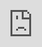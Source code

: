 ```yaml
---
title: "Cara Mengambil Uang di TikTok Money Calculator: Panduan Lengkap"
date: 2023-07-01
categories: 
  - "teknologi"
tags: 
  - "cara-mengambil-uang-di-tiktok"
  - "media-sosial"
  - "penghasilan-tiktok"
  - "strategi-tiktok"
  - "tiktok-money-calculator"
  - "tips-tiktok"
---
```


**Cara mengambil uang di tiktok money calculator** - Siapa yang tak tergiur dengan peluang menghasilkan uang dari konten TikTok? Platform ini telah menjadi wadah bagi jutaan kreator untuk mengekspresikan diri dan meraih popularitas. Tapi bagaimana caranya agar kontenmu tak hanya menghibur, tapi juga menguntungkan? Jawabannya ada di TikTok Money Calculator, alat ajaib yang bisa membantu kamu menghitung potensi penghasilan dari kontenmu.

TikTok Money Calculator merupakan alat canggih yang dapat memperkirakan penghasilanmu berdasarkan jumlah pengikut, engagement, dan jenis konten yang kamu buat. Dengan memahami cara kerja TikTok Money Calculator, kamu bisa memaksimalkan potensi penghasilanmu di platform ini. Yuk, simak panduan lengkapnya!

## Memahami TikTok Money Calculator

![Tiktok](images/how-to-withdraw-money-from-your-tiktok-1-1.jpg "Tiktok")

TikTok Money Calculator adalah alat yang bisa kamu gunakan untuk memperkirakan potensi penghasilan di TikTok. Alat ini memanfaatkan berbagai faktor seperti jumlah pengikut, engagement, dan jenis konten untuk memberikan perkiraan yang lebih akurat. Dengan menggunakan TikTok Money Calculator, kamu bisa mendapatkan gambaran umum tentang berapa banyak uang yang bisa kamu hasilkan dari TikTok.

### Cara Kerja TikTok Money Calculator

TikTok Money Calculator bekerja dengan menganalisis data yang tersedia di akun TikTok kamu. Alat ini menggunakan algoritma untuk menghitung potensi penghasilan berdasarkan beberapa faktor utama, seperti:

### Faktor yang Memengaruhi Penghasilan di TikTok

| Faktor | Penjelasan |
| --- | --- |
| Jumlah Pengikut | Semakin banyak pengikut yang kamu miliki, semakin besar potensi penghasilanmu. Hal ini karena semakin banyak orang yang melihat kontenmu, semakin besar peluang untuk mendapatkan sponsor dan menghasilkan uang dari TikTok. |
| Engagement | Engagement mengacu pada interaksi pengguna dengan kontenmu, seperti like, comment, dan share. Semakin tinggi engagement, semakin tinggi potensi penghasilanmu. Hal ini karena engagement menunjukkan bahwa kontenmu menarik dan bernilai bagi pengguna. |
| Jenis Konten | Jenis konten yang kamu buat juga memengaruhi potensi penghasilanmu. Konten yang populer dan diminati oleh banyak orang, seperti video lucu, tutorial, atau informasi menarik, cenderung menghasilkan lebih banyak uang. |
| Frekuensi Posting | Semakin sering kamu memposting konten, semakin besar peluang untuk mendapatkan lebih banyak engagement dan pengikut. Hal ini bisa meningkatkan potensi penghasilanmu. |

### Contoh Perhitungan Penghasilan

Misalnya, kamu memiliki 10.000 pengikut dan kontenmu mendapatkan rata-rata 1.000 like per video. Dengan menggunakan TikTok Money Calculator, kamu bisa memperkirakan potensi penghasilan sekitar $100 - $200 per bulan. Namun, ini hanya perkiraan dan penghasilan sebenarnya bisa lebih tinggi atau lebih rendah tergantung pada beberapa faktor, seperti jenis konten, engagement, dan peluang sponsor.

## Strategi Meningkatkan Penghasilan di TikTok

Gimana sih caranya biar TikTok kamu nggak cuma jadi tempat nge-scroll aja, tapi juga bisa ngehasilin cuan? TikTok Money Calculator emang bisa bantu hitung potensi penghasilan, tapi kamu juga perlu strategi jitu buat nge-boost jumlah followers dan engagement. Kalo udah gitu, jalan menuju TikTok yang menghasilkan pun makin terbuka!

### Membangun Pengikut yang Loyal

Percaya deh, punya banyak followers yang aktif dan suka sama konten kamu itu kunci utama buat nge-boost penghasilan di TikTok. Gimana caranya? Yuk, simak tips berikut:

- **Konsisten Posting Konten:**Semakin sering kamu posting konten berkualitas, semakin besar peluang orang buat menemukan dan nge-follow TikTok kamu. Bikin jadwal posting yang realistis dan patuhi jadwal tersebut. Misalnya, posting 1-2 kali sehari.

- **Buat Konten yang Viral:**Kalo konten kamu viral, otomatis banyak orang yang ngelihat dan nge-follow TikTok kamu. Buat konten yang menarik, unik, dan menghibur. Kamu bisa memanfaatkan tren yang lagi hits di TikTok, atau bikin konten yang beda dari yang lain.

- **Manfaatkan Fitur TikTok:**TikTok punya banyak fitur yang bisa kamu manfaatkan buat nge-boost engagement, seperti Duet, Stitch, dan Challenge. Ikutlah tantangan yang lagi populer, atau ajak followers buat bikin konten bersama.

- **Berkolaborasi dengan Creator Lain:**Kerjasama dengan creator TikTok lain bisa bantu kamu dapetin followers baru. Kamu bisa bikin konten bareng, atau saling promote akun masing-masing.

- **Gunakan Hashtag yang Relevan:**Hashtag itu kayak peta buat orang-orang yang lagi nyari konten di TikTok. Pastikan hashtag yang kamu gunakan relevan dengan konten kamu, dan jangan lupa untuk ngecek hashtag apa yang lagi trending.

### Membuat Konten yang Menarik dan Berkualitas

Nggak cukup cuma nge-post konten, kamu juga perlu nge-boost kualitas konten supaya orang betah ngelihat dan nge-like. Berikut beberapa tipsnya:

- **Tentukan Niche:**Niche itu kayak spesialisasi kamu di TikTok. Misalnya, kamu bisa fokus bikin konten tentang masak-masak, fashion, atau travel. Dengan niche yang jelas, kamu bisa nge-target audience yang tepat dan bikin konten yang lebih relevan.
- **Ketahui Target Audience:**Siapa sih yang kamu pengen jangkau dengan konten TikTok kamu? Kalo udah tau target audience, kamu bisa nge-kustomisasi konten supaya lebih menarik buat mereka. Misalnya, kalo target audience kamu anak muda, kamu bisa bikin konten yang lebih playful dan fun.
    

- **Visual yang Menarik:**Visual yang menarik itu penting banget buat bikin konten TikTok kamu dilirik orang. Gunakan filter, efek, dan transisi yang unik dan kreatif. Jangan lupa untuk nge-edit video dengan rapi dan profesional.

- **Audio yang Menarik:**Pilihlah musik atau suara yang pas buat konten kamu. Musik yang lagi trending bisa bikin konten kamu lebih viral. Kamu juga bisa nge-rekaman suara sendiri, atau nge-edit suara yang udah ada.

- **Cerita yang Menarik:**Konten yang menarik biasanya punya cerita yang menarik. Kamu bisa nge-share pengalaman pribadi, tutorial, atau tips yang bermanfaat buat followers. Pastikan cerita yang kamu bagikan punya nilai dan bisa menginspirasi orang.

### Contoh Konten TikTok yang Menghasilkan Penghasilan

Banyak banget creator TikTok yang berhasil nge-monetize akun mereka. Berikut beberapa contoh konten yang bisa nge-boost penghasilan:

- **Konten Produk:**Review produk atau tutorial make-up bisa nge-generate income melalui affiliate marketing atau endorsement. Misalnya, kamu bisa nge-review produk skincare, makeup, atau makanan. Pastikan produk yang kamu review sesuai dengan niche kamu dan target audience.

- **Konten Tutorial:**Tutorial masak, make-up, atau dance bisa nge-generate income melalui sponsor atau affiliate marketing. Misalnya, kamu bisa bikin tutorial masak dengan bahan sponsor, atau nge-review produk make-up dengan link affiliate.

- **Konten Hiburan:**Konten lucu, menghibur, atau inspiratif bisa nge-generate income melalui TikTok Creator Fund, sponsor, atau brand deal. Misalnya, kamu bisa bikin konten komedi, challenge, atau story time.

- **Konten Edukasi:**Konten edukasi tentang bisnis, marketing, atau self-improvement bisa nge-generate income melalui sponsorship, affiliate marketing, atau jualan produk digital. Misalnya, kamu bisa bikin konten tentang tips bisnis, strategi marketing, atau teknik self-improvement.

## Cara Mengambil Uang dari TikTok

![Cara mengambil uang di tiktok money calculator](images/how-to-withdraw-money-from-your-tiktok-4-1.jpg "Tiktok money earning influencer calculate")

TikTok bukan sekadar platform untuk hiburan, lho! Kamu bisa menghasilkan uang dari TikTok dengan berbagai cara, mulai dari menjual produk hingga berkolaborasi dengan brand. Nah, setelah kamu berhasil mengumpulkan uang di TikTok, pertanyaan selanjutnya adalah bagaimana cara mengambilnya? Tenang, prosesnya tidak serumit yang kamu bayangkan.

Berikut langkah-langkah yang bisa kamu ikuti:

### Langkah-langkah Mengambil Uang dari TikTok

Langkah-langkah mengambil uang dari TikTok bisa berbeda tergantung platform yang kamu gunakan untuk menghasilkan uang. Namun, umumnya kamu akan melewati beberapa tahap berikut:

1. **Hubungkan Akun TikTok dengan Platform Pembayaran**: Pastikan kamu sudah menghubungkan akun TikTok dengan platform pembayaran yang kamu gunakan. Misalnya, jika kamu menggunakan TikTok Shop, kamu perlu menghubungkan akunmu dengan rekening bank atau e-wallet.
2. **Pastikan Saldo Cukup**: Pastikan saldo di akun TikTokmu sudah mencapai minimal penarikan. Biasanya, platform memiliki aturan minimal penarikan yang harus dipenuhi.
    
3. **Pilih Metode Pembayaran**: TikTok biasanya menyediakan beberapa metode pembayaran, seperti transfer bank, e-wallet, atau kartu kredit. Pilih metode yang paling nyaman dan sesuai dengan kebutuhanmu.
4. **Ajukan Permintaan Penarikan**: Setelah kamu memilih metode pembayaran, kamu bisa mengajukan permintaan penarikan melalui menu pengaturan akun TikTok.
5. **Tunggu Proses Verifikasi**: Setelah kamu mengajukan permintaan penarikan, TikTok akan memverifikasi permintaanmu.
    
    Proses ini biasanya membutuhkan waktu beberapa hari kerja.
    
6. **Terima Uang**: Jika permintaan penarikan disetujui, uang akan dikirimkan ke rekening bank, e-wallet, atau kartu kredit yang kamu daftarkan.

### Contoh Metode Pembayaran di TikTok

Metode pembayaran yang tersedia di TikTok bisa berbeda tergantung negara dan platform yang kamu gunakan.

Pengen tahu cara mengambil uang dari TikTok Money Calculator? Sebelumnya, pastikan kamu udah ngerti cara ngizinin akses Google Drive, ya. Soalnya, beberapa aplikasi penghasil uang mungkin minta akses ke Google Drive buat ngelacak data dan ngirim hasil penghasilan kamu.

[Cara Mengizinkan Akses Google Drive: Panduan Lengkap untuk Pengguna](https://ajiekusumadhany.com/cara-mengizinkan-akses-google-drive/) bisa jadi panduan kamu buat ngatur akses aplikasi ke Google Drive. Nah, balik lagi ke TikTok Money Calculator, kamu bisa ngambil uangnya lewat metode yang tersedia di aplikasi, biasanya lewat transfer bank atau e-wallet.

Berikut beberapa contoh metode pembayaran yang umum digunakan:

- **Transfer Bank**: Metode ini memungkinkan kamu untuk menerima uang langsung ke rekening bank yang kamu daftarkan.
- **E-Wallet**: Metode ini memungkinkan kamu untuk menerima uang ke akun e-wallet yang kamu gunakan, seperti GoPay, OVO, atau Dana.
- **Kartu Kredit**: Metode ini memungkinkan kamu untuk menerima uang ke kartu kredit yang kamu daftarkan.
    

## Tips Sukses Membangun Karir di TikTok: Cara Mengambil Uang Di Tiktok Money Calculator

TikTok, platform video pendek yang booming, punya potensi besar buat kamu yang mau berkarier di dunia digital. Gak cuma soal hiburan, TikTok juga bisa jadi ladang uang! Tapi, gimana caranya biar sukses di TikTok dan dapetin cuan? Yuk, simak tips membangun karir di TikTok yang bisa bikin kamu jadi influencer kece dan tajir melintir!

Bingung cara mengambil uang di TikTok Money Calculator? Sebenarnya, prosesnya mirip dengan mengambil uang di aplikasi penghasil uang lainnya. Kamu bisa menggunakan akun PayPal atau rekening bank untuk menarik saldo yang terkumpul. Nah, kalau kamu ingin tahu cara menarik uang di kalkulator TikTok, kamu bisa cek artikel ini: [cara mengambil uang di kalkulator tiktok](https://ajiekusumadhany.com/cara-mengambil-uang-di-kalkulator-tiktok/).

Intinya, prosesnya sama, hanya saja platformnya berbeda. Jadi, pastikan kamu sudah memahami cara kerjanya sebelum mulai mengumpulkan poin di TikTok Money Calculator ya!

### Gunakan Platform dan Tools untuk Meningkatkan Penghasilan

Di era digital, memanfaatkan tools dan platform pendukung bisa bikin kamu makin gacor di TikTok. Ada banyak platform dan tools yang bisa kamu manfaatkan untuk meningkatkan penghasilan, lho!

Bingung gimana cara ngambil duit di TikTok Money Calculator? Tenang, kamu bisa kok! Tapi, sebelum itu, kamu juga bisa dapetin duit dari TikTok dengan cara yang lebih santai, yaitu dengan nonton video. [Cara mendapatkan uang dari TikTok dengan menonton video](https://ajiekusumadhany.com/cara-mendapatkan-uang-dari-tiktok-dengan-menonton-video/) ini gampang banget, lho! Nah, setelah kamu punya duit dari nonton video, kamu bisa langsung transfer ke rekening kamu lewat TikTok Money Calculator.

Gampang kan?

- **TikTok Creator Marketplace**: Platform ini ngebantu kamu untuk kolaborasi dengan brand dan nge-promote produk mereka. Kamu bisa dapet duit dari endorse dan sponsor.

- **TikTok Shop**: Fitur ini ngebantu kamu buat jualan langsung di TikTok. Kamu bisa jual produk sendiri atau jadi reseller.

- **TikTok Creator Fund**: Program ini ngasih kamu kesempatan untuk dapet duit dari konten yang kamu buat. Semakin banyak orang yang suka dan ngelihat konten kamu, semakin besar potensi penghasilan kamu.

- **Aplikasi Edit Video**: Aplikasi edit video seperti CapCut, InShot, dan VN bisa bantu kamu bikin konten yang menarik dan berkualitas. Fitur-fiturnya ngebantu kamu ngedit video dengan efek, musik, dan transisi keren.

- **Aplikasi Analisis Data**: Aplikasi analisis data kayak TikTok Analytics dan SocialBlade bisa ngebantu kamu ngelacak performa konten dan audience. Data ini ngebantu kamu ngerti apa yang disukai audience dan ngebantu kamu bikin konten yang makin relevan dan menarik.

### Membangun Brand dan Personal Branding di TikTok

Di TikTok, personal branding penting banget. Ini kayak identitas kamu yang ngebantu kamu dikenal dan diingat sama audience. Buat personal branding yang kuat, kamu butuh konsistensi dalam nge-deliver konten dan membangun karakter yang unik.

- **Konsisten dengan Konten**: Pilih niche atau tema konten yang kamu kuasai dan fokus di situ. Misalnya, kamu suka masak, fokus aja di konten resep dan tips masak. Konsistensi bikin audience ngerasa familiar dan loyal sama konten kamu.

- **Tentukan Karakter dan Tone**: Apa style kamu? Lucu, informatif, inspiratif, atau apa? Penting buat kamu ngebangun karakter dan tone yang konsisten di semua konten kamu. Ini ngebantu audience buat ngenali kamu dan konten kamu.

- **Bangun Komunitas**: Interaksi sama audience itu penting banget. Jawab komentar, buat Q&A, dan aktif di kolom komentar konten orang lain. Ini ngebantu kamu ngebangun komunitas yang solid dan loyal.

- **Berikan Nilai Tambah**: Konten kamu harus ngasih manfaat buat audience. Misalnya, kamu ngasih informasi bermanfaat, hiburan, atau inspirasi. Semakin bernilai tambah konten kamu, semakin banyak orang yang tertarik dan ngikutin kamu.

### Tips dan Trik untuk Menjaga Konsistensi dalam Membuat Konten, Cara mengambil uang di tiktok money calculator

Konsistensi dalam nge-upload konten itu penting banget buat ngebangun fanbase dan ngedongkrak popularitas kamu di TikTok. Gimana caranya biar konsisten? Simak tips dan trik berikut ini.

- **Buat Jadwal Posting**: Tentukan kapan aja kamu mau nge-upload konten. Misalnya, setiap hari Senin, Rabu, dan Jumat. Jadwal yang teratur ngebantu audience buat nge-expect konten kamu dan ngebantu kamu buat tetap on track.
- **Siapkan Konten di Depan**: Gak perlu nge-upload konten secara live. Kamu bisa siapin beberapa konten di depan. Misalnya, kamu bisa bikin draft konten, ngerekam video, atau nulis script. Ini ngebantu kamu buat nge-upload konten secara teratur meskipun kamu sibuk.
    

- **Gunakan Tools dan Aplikasi**: Manfaatkan tools dan aplikasi buat ngebantu kamu nge-create dan nge-schedule konten. Misalnya, kamu bisa pake tools buat nge-edit video, nge-schedule posting, atau nge-analisis data.

- **Gak Perlu Sempurna**: Yang penting adalah kamu konsisten. Gak usah takut buat nge-upload konten meskipun kamu ngerasa belum sempurna. Yang penting adalah kamu terus belajar dan berkembang.

<iframe style="position: absolute; top: 0; left: 0; width: 100%; height: 100%;" title="Cara Mengambil Uang Di Tiktok" frameborder="0" allow="accelerometer; autoplay; clipboard-write; encrypted-media; gyroscope; picture-in-picture; web-share" allowfullscreen src="https://www.youtube.com/embed/uRTy2k7t9d0?feature=oembed"></iframe>

## Kesimpulan Akhir

![Cara mengambil uang di tiktok money calculator](images/how-to-withdraw-money-from-your-tiktok-2-1.jpg "Tiktok influencer distractify")

Membangun karir di TikTok tak hanya soal popularitas, tapi juga tentang strategi dan konsistensi. Dengan memahami cara kerja TikTok Money Calculator, meningkatkan engagement, dan membangun brand yang kuat, kamu bisa melangkah lebih jauh dalam meraih kesuksesan di platform ini. Ingat, kesabaran dan kerja keras adalah kunci utama untuk mencapai tujuanmu.

Jadi, jangan menyerah dan teruslah berkarya!

## Panduan FAQ

**Apakah TikTok Money Calculator akurat?**

TikTok Money Calculator merupakan alat estimasi, jadi hasilnya tidak selalu akurat 100%. Namun, alat ini dapat memberikan gambaran umum tentang potensi penghasilanmu.

**Bagaimana cara mendapatkan uang dari TikTok?**

TikTok menawarkan beberapa program monetisasi seperti TikTok Creator Fund, TikTok Creator Marketplace, dan program afiliasi.

**Apakah semua orang bisa menggunakan TikTok Money Calculator?**

Tidak semua orang bisa menggunakan TikTok Money Calculator. Fitur ini biasanya tersedia untuk kreator yang memenuhi persyaratan tertentu, seperti jumlah pengikut dan engagement.
